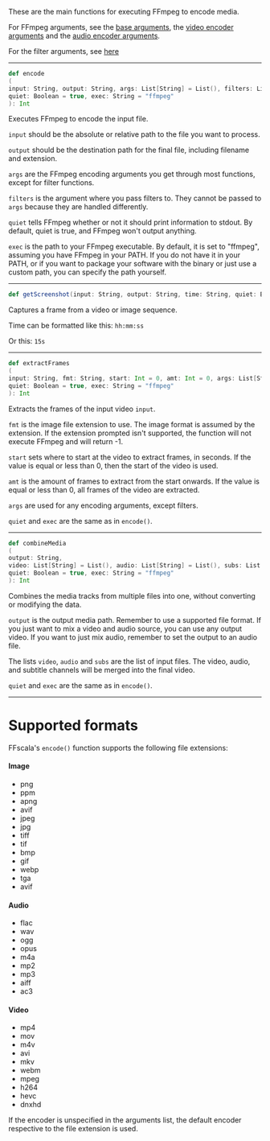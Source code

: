 These are the main functions for executing FFmpeg to encode media.

For FFmpeg arguments, see the [base arguments](base.md), the [video encoder arguments](video.md) and the [audio encoder arguments](audio.md).

For the filter arguments, see [here](filers.md)

---

```scala
def encode
(
input: String, output: String, args: List[String] = List(), filters: List[String] = List(),
quiet: Boolean = true, exec: String = "ffmpeg"
): Int
```
Executes FFmpeg to encode the input file.

```input``` should be the absolute or relative path to the file you want to process.

```output``` should be the destination path for the final file, including filename and extension.

```args``` are the FFmpeg encoding arguments you get through most functions, except for filter functions.

```filters``` is the argument where you pass filters to. They cannot be passed to ```args``` because they are handled differently.

```quiet``` tells FFmpeg whether or not it should print information to stdout. By default, quiet is true, and FFmpeg won't output anything.

```exec``` is the path to your FFmpeg executable. By default, it is set to "ffmpeg", assuming you have FFmpeg in your PATH. If you do not have it in your PATH, or if you want to package your software with the binary or just use a custom path, you can specify the path yourself.

---

```scala
def getScreenshot(input: String, output: String, time: String, quiet: Boolean = true, exec = "ffmpeg")
```
Captures a frame from a video or image sequence.

Time can be formatted like this: ```hh:mm:ss```

Or this: ```15s```

---

```scala
def extractFrames
(
input: String, fmt: String, start: Int = 0, amt: Int = 0, args: List[String] = List(),
quiet: Boolean = true, exec: String = "ffmpeg"
): Int
```
Extracts the frames of the input video ```input```.

```fmt``` is the image file extension to use. The image format is assumed by the extension. If the extension prompted isn't supported, the function will not execute FFmpeg and will return -1.

```start``` sets where to start at the video to extract frames, in seconds. If the value is equal or less than 0, then the start of the video is used.

```amt``` is the amount of frames to extract from the start onwards. If the value is equal or less than 0, all frames of the video are extracted.

```args``` are used for any encoding arguments, except filters.

```quiet``` and ```exec``` are the same as in ```encode()```.

---

```scala
def combineMedia
(
output: String,
video: List[String] = List(), audio: List[String] = List(), subs: List[String] = List(),
quiet: Boolean = true, exec: String = "ffmpeg"
): Int
```
Combines the media tracks from multiple files into one, without converting or modifying the data.

```output``` is the output media path. Remember to use a supported file format. If you just want to mix a video and audio source, you can use any output video. If you want to just mix audio, remember to set the output to an audio file.

The lists ```video```, ```audio``` and ```subs``` are the list of input files. The video, audio, and subtitle channels will be merged into the final video.

```quiet``` and ```exec``` are the same as in ```encode()```.

---

# Supported formats

FFscala's ```encode()``` function supports the following file extensions:

#### Image
* png
* ppm
* apng
* avif
* jpeg
* jpg
* tiff
* tif
* bmp
* gif
* webp
* tga
* avif

#### Audio
* flac
* wav
* ogg
* opus
* m4a
* mp2
* mp3
* aiff
* ac3

#### Video
* mp4
* mov
* m4v
* avi
* mkv
* webm
* mpeg
* h264
* hevc
* dnxhd

If the encoder is unspecified in the arguments list, the default encoder respective to the file extension is used.

